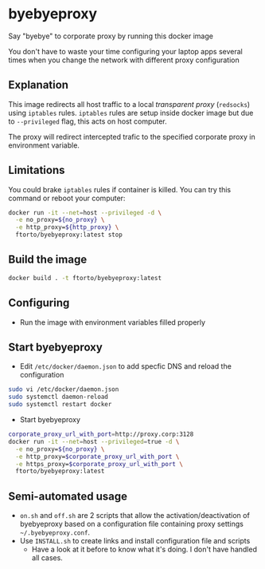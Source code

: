 # byebyeproxy

Say "byebye" to corporate proxy by running this docker image

You don't have to waste your time configuring your laptop apps several times when you change the network with different proxy configuration

## Explanation

This image redirects all host traffic to a local _transparent proxy_ (`redsocks`) using `iptables` rules.
`iptables` rules are setup inside docker image but due to `--privileged` flag, this acts on host computer.

The proxy will redirect intercepted trafic to the specified corporate proxy in environment variable.

## Limitations

You could brake `iptables` rules if container is killed.
You can try this command or reboot your computer:

```bash
docker run -it --net=host --privileged -d \
  -e no_proxy=${no_proxy} \
  -e http_proxy=${http_proxy} \
  ftorto/byebyeproxy:latest stop
```

## Build the image

```bash
docker build . -t ftorto/byebyeproxy:latest
```

## Configuring

- Run the image with environment variables filled properly

## Start byebyeproxy

- Edit `/etc/docker/daemon.json` to add specfic DNS and reload the configuration

```bash
sudo vi /etc/docker/daemon.json
sudo systemctl daemon-reload
sudo systemctl restart docker
```

- Start byebyeproxy

```bash
corporate_proxy_url_with_port=http://proxy.corp:3128
docker run -it --net=host --privileged=true -d \
  -e no_proxy=${no_proxy} \
  -e http_proxy=$corporate_proxy_url_with_port \
  -e https_proxy=$corporate_proxy_url_with_port \
  ftorto/byebyeproxy:latest
```

## Semi-automated usage

- `on.sh` and `off.sh` are 2 scripts that allow the activation/deactivation of byebyeproxy based on a configuration file containing proxy settings `~/.byebyeproxy.conf`.
- Use `INSTALL.sh` to create links and install configuration file and scripts
  - Have a look at it before to know what it's doing. I don't have handled all cases.
